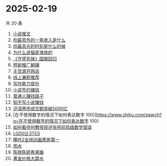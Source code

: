 # 2025-02-19

共 20 条

<!-- BEGIN ZHIHUSEARCH -->
<!-- 最后更新时间 Wed Feb 19 2025 22:20:16 GMT+0800 (China Standard Time) -->
1. [小说推文](https://www.zhihu.com/search?q=小说推文)
1. [你最意外的一笔收入是什么](https://www.zhihu.com/search?q=你最意外的一笔收入是什么)
1. [你最高光的时刻是什么时候](https://www.zhihu.com/search?q=你最高光的时刻是什么时候)
1. [为什么说猫是液体的](https://www.zhihu.com/search?q=为什么说猫是液体的)
1. [《守望先锋》国服回归](https://www.zhihu.com/search?q=《守望先锋》国服回归)
1. [短剧推广躺赚](https://www.zhihu.com/search?q=短剧推广躺赚)
1. [无货源开网店](https://www.zhihu.com/search?q=无货源开网店)
1. [线上兼职推荐](https://www.zhihu.com/search?q=线上兼职推荐)
1. [写作能力提升](https://www.zhihu.com/search?q=写作能力提升)
1. [小说签约赚钱](https://www.zhihu.com/search?q=小说签约赚钱)
1. [普通人赚钱路子](https://www.zhihu.com/search?q=普通人赚钱路子)
1. [知乎写小说赚钱](https://www.zhihu.com/search?q=知乎写小说赚钱)
1. [沪深两市成交额突破5000亿](https://www.zhihu.com/search?q=沪深两市成交额突破5000亿)
1. [在不使用数字的情况下如何表达数字 100](https://www.zhihu.com/search?q=在不使用数字的情况下如何表达数字 100)
1. [如何看待何教授锐评张祥前低级数学错误](https://www.zhihu.com/search?q=如何看待何教授锐评张祥前低级数学错误)
1. [LGD0比3TES](https://www.zhihu.com/search?q=LGD0比3TES)
1. [哪吒2全球动画票房第一](https://www.zhihu.com/search?q=哪吒2全球动画票房第一)
1. [雨水](https://www.zhihu.com/search?q=雨水)
1. [陈晓陈妍希离婚](https://www.zhihu.com/search?q=陈晓陈妍希离婚)
1. [黄金价格大跳水](https://www.zhihu.com/search?q=黄金价格大跳水)
<!-- END ZHIHUSEARCH -->
